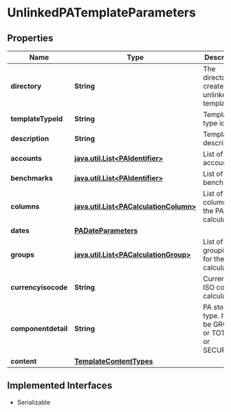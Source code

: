 

# UnlinkedPATemplateParameters


## Properties

Name | Type | Description | Notes
------------ | ------------- | ------------- | -------------
**directory** | **String** | The directory to create an unlinked PA template | 
**templateTypeId** | **String** | Template type id | 
**description** | **String** | Template description |  [optional]
**accounts** | [**java.util.List&lt;PAIdentifier&gt;**](PAIdentifier.md) | List of accounts |  [optional]
**benchmarks** | [**java.util.List&lt;PAIdentifier&gt;**](PAIdentifier.md) | List of benchmarks |  [optional]
**columns** | [**java.util.List&lt;PACalculationColumn&gt;**](PACalculationColumn.md) | List of columns for the PA calculation |  [optional]
**dates** | [**PADateParameters**](PADateParameters.md) |  |  [optional]
**groups** | [**java.util.List&lt;PACalculationGroup&gt;**](PACalculationGroup.md) | List of groupings for the PA calculation |  [optional]
**currencyisocode** | **String** | Currency ISO code for calculation. |  [optional]
**componentdetail** | **String** | PA storage type. It can be GROUPS or TOTALS or SECURITIES. |  [optional]
**content** | [**TemplateContentTypes**](TemplateContentTypes.md) |  |  [optional]


## Implemented Interfaces

* Serializable


